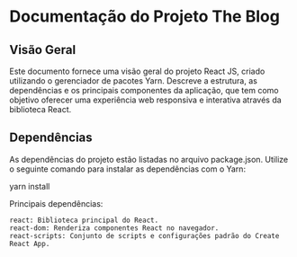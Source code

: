# Documentação do Projeto The Blog


## Visão Geral

Este documento fornece uma visão geral do projeto React JS, criado utilizando o gerenciador de pacotes Yarn. Descreve a estrutura, as dependências e os principais componentes da aplicação, que tem como objetivo oferecer uma experiência web responsiva e interativa através da biblioteca React.


## Dependências

As dependências do projeto estão listadas no arquivo package.json. Utilize o seguinte comando para instalar as dependências com o Yarn:

yarn install

Principais dependências:

    react: Biblioteca principal do React.
    react-dom: Renderiza componentes React no navegador.
    react-scripts: Conjunto de scripts e configurações padrão do Create React App.
